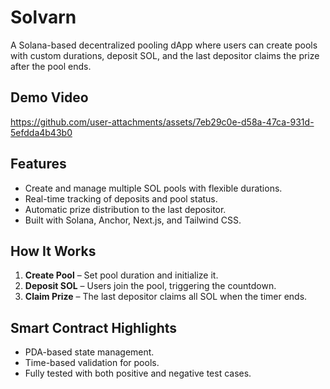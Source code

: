 # Solvarn

A Solana-based decentralized pooling dApp where users can create pools with custom durations, deposit SOL, and the last depositor claims the prize after the pool ends.

## Demo Video

https://github.com/user-attachments/assets/7eb29c0e-d58a-47ca-931d-5efdda4b43b0

## Features
- Create and manage multiple SOL pools with flexible durations.
- Real-time tracking of deposits and pool status.
- Automatic prize distribution to the last depositor.
- Built with Solana, Anchor, Next.js, and Tailwind CSS.

## How It Works
1. **Create Pool** – Set pool duration and initialize it.
2. **Deposit SOL** – Users join the pool, triggering the countdown.
3. **Claim Prize** – The last depositor claims all SOL when the timer ends.

## Smart Contract Highlights
- PDA-based state management.
- Time-based validation for pools.
- Fully tested with both positive and negative test cases.

